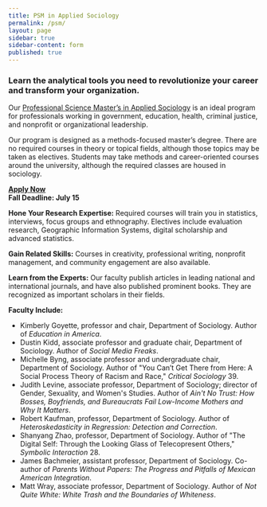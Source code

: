 ```yaml
---
title: PSM in Applied Sociology
permalink: /psm/
layout: page
sidebar: true
sidebar-content: form
published: true
---
```

### Learn the analytical tools you need to revolutionize your career and transform your organization.

Our [Professional Science Master’s in Applied Sociology](http://bulletin.temple.edu/graduate/scd/cla/applied-sociology-psm/) is an ideal program for professionals working in government, education, health, criminal justice, and nonprofit or organizational leadership.

Our program is designed as a methods-focused master’s degree. There are no required courses in theory or topical fields, although those topics may be taken as electives. Students may take methods and career-oriented courses around the university, although the required classes are housed in sociology.

**[Apply Now](https://prd-wlssb.temple.edu/prod8/bwskalog.P_DispLoginNon)**<br />
**Fall Deadline: July 15**

**Hone Your Research Expertise:**
Required courses will train you in statistics, interviews, focus groups and ethnography. Electives include evaluation research, Geographic Information Systems, digital scholarship and advanced statistics.

**Gain Related Skills:**
Courses in creativity, professional writing, nonprofit management, and community engagement are also available. 

**Learn from the Experts:**
Our faculty publish articles in leading national and international journals, and have also published prominent books. They are recognized as important scholars in their fields. 

**Faculty Include:**
- Kimberly Goyette, professor and chair, Department of Sociology. Author of _Education in America_.
- Dustin Kidd, associate professor and graduate chair, Department of Sociology. Author of _Social Media Freaks_.
- Michelle Byng, associate professor and undergraduate chair, Department of Sociology. Author of "You Can’t Get There from Here: A Social Process Theory of Racism and Race," _Critical Sociology_ 39.
- Judith Levine, associate professor, Department of Sociology; director of Gender, Sexuality, and Women's Studies. Author of _Ain't No Trust: How Bosses, Boyfriends, and Bureaucrats Fail Low-Income Mothers and Why It Matters_.
- Robert Kaufman, professor, Department of Sociology. Author of _Heteroskedasticity in Regression: Detection and Correction_.
- Shanyang Zhao, professor, Department of Sociology. Author of "The Digital Self: Through the Looking Glass of Telecopresent Others," _Symbolic Interaction_ 28.
- James Bachmeier, assistant professor, Department of Sociology. Co-author of _Parents Without Papers: The Progress and Pitfalls of Mexican American Integration_.
- Matt Wray, associate professor, Department of Sociology. Author of _Not Quite White: White Trash and the Boundaries of Whiteness_.
